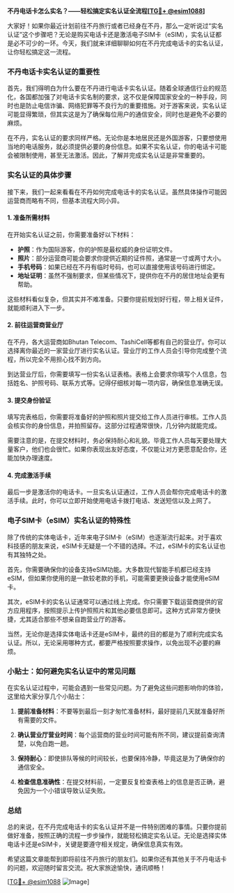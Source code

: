 **不丹电话卡怎么实名？——轻松搞定实名认证全流程[[TG💪+ @esim1088](https://t.me/s/esim1088)]**

大家好！如果你最近计划前往不丹旅行或者已经身在不丹，那么一定听说过“实名认证”这个步骤吧？无论是购买电话卡还是激活电子SIM卡（eSIM），实名认证都是必不可少的一环。今天，我们就来详细聊聊如何在不丹完成电话卡的实名认证，让你轻松搞定这一流程。

### 不丹电话卡实名认证的重要性

首先，我们得明白为什么要在不丹进行电话卡实名认证。随着全球通信行业的规范化，各国都加强了对电话卡实名制的要求，这不仅是保障国家安全的一种手段，同时也是防止电信诈骗、网络犯罪等不良行为的重要措施。对于游客来说，实名认证可能显得繁琐，但其实这是为了确保每位用户的通信安全，同时也是避免不必要的麻烦。

在不丹，实名认证的要求同样严格。无论你是本地居民还是外国游客，只要想使用当地的电话服务，就必须提供必要的身份信息。如果不实名认证，你的电话卡可能会被限制使用，甚至无法激活。因此，了解并完成实名认证是非常重要的。

### 实名认证的具体步骤

接下来，我们一起来看看在不丹如何完成电话卡的实名认证。虽然具体操作可能因运营商而略有不同，但基本流程大同小异。

#### 1. 准备所需材料

在开始实名认证之前，你需要准备好以下材料：

- **护照**：作为国际游客，你的护照是最权威的身份证明文件。
- **照片**：部分运营商可能会要求你提供近期的证件照，通常是一寸或两寸大小。
- **手机号码**：如果已经在不丹有临时号码，也可以直接使用该号码进行绑定。
- **地址证明**：虽然不强制要求，但某些情况下，提供你在不丹的居住地址会更有帮助。

这些材料看似复杂，但其实并不难准备。只要你提前规划好行程，带上相关证件，就能顺利进入下一步。

#### 2. 前往运营商营业厅

在不丹，各大运营商如Bhutan Telecom、TashiCell等都有自己的营业厅。你可以选择离你最近的一家营业厅进行实名认证。营业厅的工作人员会引导你完成整个流程，所以完全不用担心找不到方向。

到达营业厅后，你需要填写一份实名认证表格。表格上会要求你填写个人信息，包括姓名、护照号码、联系方式等。记得仔细核对每一项内容，确保信息准确无误。

#### 3. 提交身份验证

填写完表格后，你需要将准备好的护照和照片提交给工作人员进行审核。工作人员会核实你的身份信息，并拍照留存。这部分过程通常很快，几分钟内就能完成。

需要注意的是，在提交材料时，务必保持耐心和礼貌。毕竟工作人员每天要处理大量客户，他们也会很忙。如果你表现出友好态度，不仅能让对方更愿意配合你，还能加快办理速度。

#### 4. 完成激活手续

最后一步是激活你的电话卡。一旦实名认证通过，工作人员会帮你完成电话卡的激活手续。此时，你可以立即开始使用电话卡拨打电话、发送短信以及上网了。

### 电子SIM卡（eSIM）实名认证的特殊性

除了传统的实体电话卡，近年来电子SIM卡（eSIM）也逐渐流行起来。对于喜欢科技感的朋友来说，eSIM卡无疑是一个不错的选择。不过，eSIM卡的实名认证也有其独特之处。

首先，你需要确保你的设备支持eSIM功能。大多数现代智能手机都已经支持eSIM，但如果你使用的是一款较老款的手机，可能需要更换设备才能使用eSIM卡。

其次，eSIM卡的实名认证通常可以通过线上完成。你只需要下载运营商提供的官方应用程序，按照提示上传护照照片和其他必要信息即可。这种方式非常方便快捷，尤其适合那些不想亲自跑营业厅的游客。

当然，无论你是选择实体电话卡还是eSIM卡，最终的目的都是为了顺利完成实名认证。所以，无论采用哪种方式，都要严格按照要求操作，以免出现不必要的麻烦。

### 小贴士：如何避免实名认证中的常见问题

在实名认证过程中，可能会遇到一些常见问题。为了避免这些问题影响你的体验，这里给大家分享几个小贴士：

1. **提前准备材料**：不要等到最后一刻才匆忙准备材料，最好提前几天就准备好所有需要的文件。
   
2. **确认营业厅营业时间**：每个运营商的营业时间可能有所不同，建议提前查询清楚，以免白跑一趟。

3. **保持耐心**：即使排队等候的时间较长，也要保持冷静，毕竟这是为了确保你的通信安全。

4. **检查信息准确性**：在提交材料前，一定要反复检查表格上的信息是否正确，避免因为一个小错误导致认证失败。

### 总结

总的来说，在不丹完成电话卡的实名认证并不是一件特别困难的事情。只要你提前做好准备，按照正确的流程一步步操作，就能轻松搞定实名认证。无论是选择实体电话卡还是eSIM卡，关键是要遵守相关规定，确保信息真实有效。

希望这篇文章能帮到即将前往不丹旅行的朋友们。如果你还有其他关于不丹电话卡的问题，欢迎随时留言交流。祝大家旅途愉快，通讯顺畅！

[[TG💪+ @esim1088](https://t.me/s/esim1088) ![Image](https://i.postimg.cc/4NQfJmqS/Snipaste-2025-05-13-00-14-12.png)]